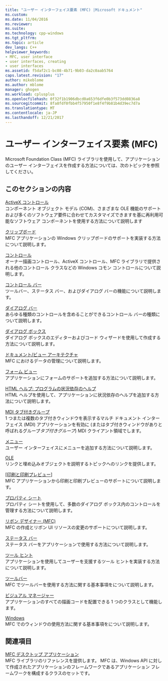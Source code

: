 ```yaml
---
title: "ユーザー インターフェイス要素 (MFC) |Microsoft ドキュメント"
ms.custom: 
ms.date: 11/04/2016
ms.reviewer: 
ms.suite: 
ms.technology: cpp-windows
ms.tgt_pltfrm: 
ms.topic: article
dev_langs: C++
helpviewer_keywords:
- MFC, user interface
- user interfaces, creating
- user interfaces
ms.assetid: f5daf2c1-bc08-4b71-9b03-da2c0aab5764
caps.latest.revision: "17"
author: mikeblome
ms.author: mblome
manager: ghogen
ms.workload: cplusplus
ms.openlocfilehash: 0f32f1b1906dbcd0a653f6dfe0b3f573dd0836a8
ms.sourcegitcommit: 8fa8fdf0fbb4f57950f1e8f4f9b81b4d39ec7d7a
ms.translationtype: MT
ms.contentlocale: ja-JP
ms.lasthandoff: 12/21/2017
---
```

# <a name="user-interface-elements-mfc"></a>ユーザー インターフェイス要素 (MFC)
Microsoft Foundation Class (MFC) ライブラリを使用して、アプリケーションのユーザー インターフェイスを作成する方法については、次のトピックを参照してください。  
  
## <a name="in-this-section"></a>このセクションの内容  
 [ActiveX コントロール](../mfc/activex-controls.md)  
 コンポーネント オブジェクト モデル (COM)、さまざまな OLE 機能のサポートおよび多くのソフトウェア要件に合わせてカスタマイズできますを基に再利用可能なソフトウェア コンポーネントを使用する方法について説明します  
  
 [クリップボード](../mfc/clipboard.md)  
 MFC アプリケーションの Windows クリップボードのサポートを実装する方法について説明します。  
  
 [コントロール](../mfc/controls-mfc.md)  
 オーナー描画コントロール、ActiveX コントロール、MFC ライブラリで提供される他のコントロール クラスなどの Windows コモン コントロールについて説明します。  
  
 [コントロール バー](../mfc/control-bars.md)  
 ツールバー、ステータス バー、およびダイアログ バーの機能について説明します。  
  
 [ダイアログ バー](../mfc/dialog-bars.md)  
 あらゆる種類のコントロールを含めることができるコントロール バーの種類について説明します。  
  
 [ダイアログ ボックス](../mfc/dialog-boxes.md)  
 ダイアログ ボックスのエディターおよびコード ウィザードを使用して作成する方法について説明します。  
  
 [ドキュメント/ビュー アーキテクチャ](../mfc/document-view-architecture.md)  
 MFC におけるデータの管理について説明します。  
  
 [フォーム ビュー](../mfc/form-views-mfc.md)  
 アプリケーションにフォームのサポートを追加する方法について説明します。  
  
 [HTML ヘルプ: プログラムの状況依存のヘルプ](../mfc/html-help-context-sensitive-help-for-your-programs.md)  
 HTML ヘルプを使用して、アプリケーションに状況依存のヘルプを追加する方法について説明します。  
  
 [MDI タブ付きグループ](../mfc/mdi-tabbed-groups.md)  
 1 つまたは複数のタブ付きウィンドウを表示するマルチ ドキュメント インターフェイス (MDI) アプリケーションを有効に (またはタブ付きウィンドウがありと呼ばれるグループ*タブ付きグループ*) MDI クライアント領域でします。  
  
 [メニュー](../mfc/menus-mfc.md)  
 ユーザー インターフェイスにメニューを追加する方法について説明します。  
  
 [OLE](../mfc/ole-mfc.md)  
 リンクと埋め込みオブジェクトを説明するトピックへのリンクを提供します。  
  
 [[印刷と印刷プレビュー]](../mfc/printing-and-print-preview.md)  
 MFC アプリケーションから印刷と印刷プレビューのサポートについて説明します。  
  
 [プロパティ シート](../mfc/property-sheets-mfc.md)  
 プロパティ シートを使用して、多数のダイアログ ボックス内のコントロールを管理する方法について説明します。  
  
 [リボン デザイナー (MFC)](../mfc/ribbon-designer-mfc.md)  
 MFC の作成とリボン UI リソースの変更のサポートについて説明します。  
  
 [ステータス バー](../mfc/status-bars.md)  
 ステータス バーをアプリケーションで使用する方法について説明します。  
  
 [ツール ヒント](../mfc/tool-tips.md)  
 アプリケーションを使用してユーザーを支援するツール ヒントを実装する方法について説明します。  
  
 [ツールバー](../mfc/toolbars.md)  
 MFC でツールバーを使用する方法に関する基本事項をについて説明します。  
  
 [ビジュアル マネージャー](../mfc/visualization-manager.md)  
 アプリケーションのすべての描画コードを配置できる 1 つのクラスとして機能します。  
  
 [Windows](../mfc/windows.md)  
 MFC でのウィンドウの使用方法に関する基本事項をについて説明します。  
  
## <a name="related-sections"></a>関連項目  
 [MFC デスクトップ アプリケーション](../mfc/mfc-desktop-applications.md)  
 MFC ライブラリのリファレンスを提供します。 MFC は、Windows API に対して作成されたアプリケーションのフレームワークであるアプリケーション フレームワークを構成するクラスのセットです。

